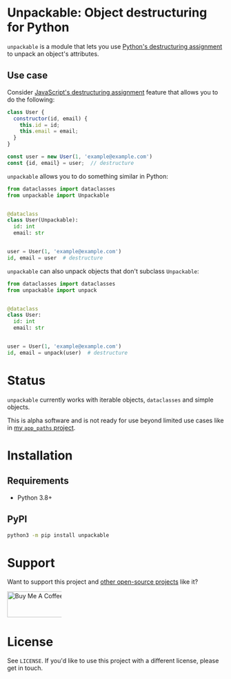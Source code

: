 # Unpackable: Object destructuring for Python
`unpackable` is a module that lets you use [Python's destructuring assignment](https://www.python.org/dev/peps/pep-3132/) to unpack an object's attributes.

## Use case
Consider [JavaScript's destructuring assignment](https://developer.mozilla.org/en-US/docs/Web/JavaScript/Reference/Operators/Destructuring_assignment) feature that allows you to do the following:
```javascript
class User {
  constructor(id, email) {
    this.id = id;
    this.email = email;
  }
}

const user = new User(1, 'example@example.com')
const {id, email} = user;  // destructure
```

`unpackable` allows you to do something similar in Python:
```python
from dataclasses import dataclasses
from unpackable import Unpackable


@dataclass
class User(Unpackable):
  id: int
  email: str


user = User(1, 'example@example.com')
id, email = user  # destructure
```

`unpackable` can also unpack objects that don't subclass `Unpackable`:
```python
from dataclasses import dataclasses
from unpackable import unpack


@dataclass
class User:
  id: int
  email: str


user = User(1, 'example@example.com')
id, email = unpack(user)  # destructure
```

# Status
`unpackable` currently works with iterable objects, `dataclasses` and simple objects.

This is alpha software and is not ready for use beyond limited use cases like in [my `app_paths` project](https://github.com/alexdelorenzo/app_paths).

# Installation
## Requirements
 - Python 3.8+

## PyPI
```bash
python3 -m pip install unpackable
```

# Support
Want to support this project and [other open-source projects](https://github.com/alexdelorenzo) like it?

<a href="https://www.buymeacoffee.com/alexdelorenzo" target="_blank"><img src="https://cdn.buymeacoffee.com/buttons/v2/default-yellow.png" alt="Buy Me A Coffee" height="60px" style="height: 60px !important;width: 217px !important;max-width:25%" ></a>

# License
See `LICENSE`. If you'd like to use this project with a different license, please get in touch.
